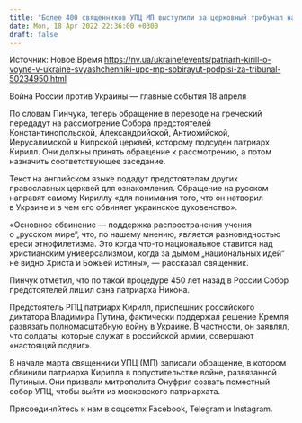 ```yaml
---
title: "Более 400 священников УПЦ МП выступили за церковный трибунал над патриархом Кириллом"
date: Mon, 18 Apr 2022 22:36:00 +0300
draft: false
---
```

Источник: Новое Время https://nv.ua/ukraine/events/patriarh-kirill-o-voyne-v-ukraine-svyashchenniki-upc-mp-sobirayut-podpisi-za-tribunal-50234950.html


Война России против Украины — главные события 18 апреля

 По словам Пинчука, теперь обращение в переводе на греческий передадут на рассмотрение Собора предстоятелей Константинопольской, Александрийской, Антиохийской, Иерусалимской и Кипрской церквей, которому подсуден патриарх Кирилл. Они должны принять обращение к рассмотрению, а потом назначить соответствующее заседание.

Текст на английском языке подадут предстоятелям других православных церквей для ознакомления. Обращение на русском направят самому Кириллу «для понимания того, что он натворил в Украине и в чем его обвиняет украинское духовенство».

«Основное обвинение — поддержка распространения учения о „русском мире“, что, по нашему мнению, является разновидностью ереси этнофилетизма. Это когда что-то национальное ставится над христианским универсализмом, когда за дымом „национальных идей“ не видно Христа и Божьей истины», — рассказал священник.

Пинчук отметил, что по такой процедуре 450 лет назад в России Собор предстоятелей лишил сана патриарха Никона.

Предстоятель РПЦ патриарх Кирилл, приспешник российского диктатора Владимира Путина, фактически поддержал решение Кремля развязать полномасштабную войну в Украине. В частности, он заявлял, что солдаты, которые служат в российской армии, совершают «настоящий подвиг».

В начале марта священники УПЦ (МП) записали обращение, в котором обвинили патриарха Кирилла в попустительстве войне, развязанной Путиным. Они призвали митрополита Онуфрия созвать поместный собор УПЦ, чтобы выйти из московского патриархата.

Присоединяйтесь к нам в соцсетях Facebook, Telegram и Instagram.
